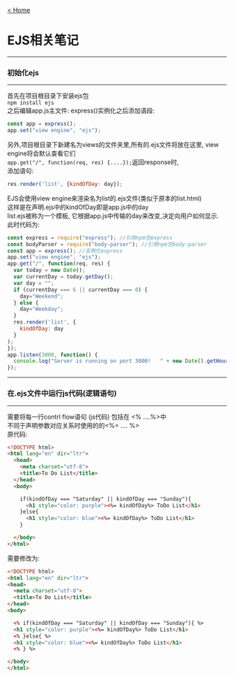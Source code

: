 [< Home](https://amanlikeair.github.io/Charles_SHI_Blog/)



# EJS相关笔记

***
### 初始化ejs
***

首先在项目根目录下安装ejs包  
`npm install ejs`  
之后编辑app.js主文件: express()实例化之后添加语段:  
```javascript
const app = express();
app.set("view engine", "ejs");
```
另外,项目根目录下新建名为views的文件夹里,所有的.ejs文件将放在这里, view engine将会默认查看它们  
`app.get("/", function(req, res) {....});`返回response时,  
添加语句:  
```javascript
res.render('list', {kindOfDay: day});
```
EJS会使用view engine来渲染名为list的.ejs文件(类似于原本的list.html)  
这样是在声明.ejs中的kindOfDay即是app.js中的day  
list.ejs被称为一个模板, 它根据app.js中传输的day来改变,决定向用户如何显示.  
此时代码为:  

```javascript
const express = require("express"); //引用npm包express
const bodyParser = require("body-parser"); //引用npm包body-parser
const app = express(); //实例化express
app.set("view engine", "ejs");
app.get("/", function(req, res) {
  var today = new Date();
  var currentDay = today.getDay();
  var day = "";
  if (currentDay === 6 || currentDay === 0) {
    day="Weekend";
  } else {
    day="Weekday";
  }
  res.render('list', {
    kindOfDay: day
  }
);
});
app.listen(3000, function() {
  console.log("Server is running on port 3000!   " + new Date().getHours() + ":" + new Date().getMinutes() + ":" + new Date().getSeconds());
});

```




***
### 在.ejs文件中运行js代码(逻辑语句)
***

需要将每一行contrl flow语句 (js代码) 包括在 <% ....%>中   
不同于声明参数对应关系时使用的的<%= .... %>  
原代码:  


```html
<!DOCTYPE html>
<html lang="en" dir="ltr">
  <head>
    <meta charset="utf-8">
    <title>To Do List</title>
  </head>
  <body>

    if(kindOfDay === "Saturday" || kindOfDay === "Sunday"){
      <h1 style="color: purple"><%= kindOfDay%> ToDo List</h1>
    }else{
      <h1 style="color: blue"><%= kindOfDay%> ToDo List</h1>
    }

  </body>
</html>
```

需要修改为:

```html
<!DOCTYPE html>
<html lang="en" dir="ltr">
<head>
  <meta charset="utf-8">
  <title>To Do List</title>
</head>
<body>

  <% if(kindOfDay === "Saturday" || kindOfDay === "Sunday"){ %>
  <h1 style="color: purple"><%= kindOfDay%> ToDo List</h1>
  <% }else{ %>
  <h1 style="color: blue"><%= kindOfDay%> ToDo List</h1>
  <% } %>

</body>
</html>

```
